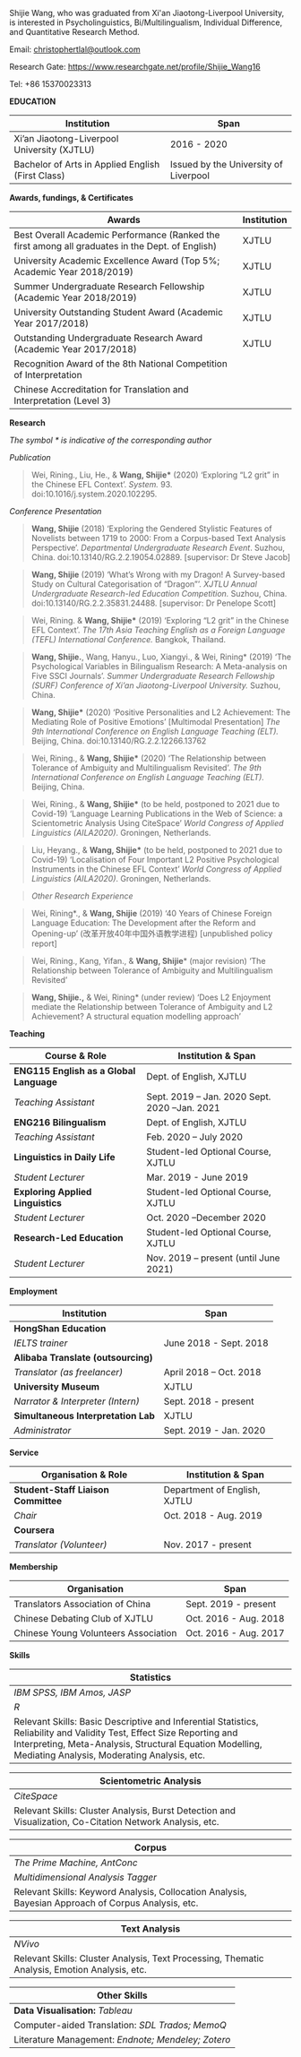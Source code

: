 Shijie Wang, who was graduated from Xi'an Jiaotong-Liverpool University, is interested in Psycholinguistics, Bi/Multilingualism, Individual Difference, and Quantitative Research Method.

Email: <christophertlal@outlook.com>

Research Gate: <https://www.researchgate.net/profile/Shijie_Wang16>

Tel: +86 15370023313

**EDUCATION**

|Institution|Span|
|---------------------------------------------------|---------------------------------------|
| Xi’an Jiaotong-Liverpool University (XJTLU)       | 2016 - 2020                           |
| Bachelor of Arts in Applied English (First Class) | Issued by the University of Liverpool |

**Awards, fundings, & Certificates**

|Awards|Institution|
|--------------------------------------------------------------------------------------------------|-------|
| Best Overall Academic Performance (Ranked the first among all graduates in the Dept. of English) | XJTLU |
| University Academic Excellence Award (Top 5%; Academic Year 2018/2019)                           | XJTLU |
| Summer Undergraduate Research Fellowship (Academic Year 2018/2019)                               | XJTLU |
| University Outstanding Student Award (Academic Year 2017/2018)                                   | XJTLU |
| Outstanding Undergraduate Research Award (Academic Year 2017/2018)                               | XJTLU |
| Recognition Award of the 8th National Competition of Interpretation                              |       |
| Chinese Accreditation for Translation and Interpretation (Level 3)                               |       |

**Research**

*The symbol \* is indicative of the corresponding author*

*Publication*

>   Wei, Rining., Liu, He., & **Wang, Shijie\*** (2020) ‘Exploring “L2 grit” in
>   the Chinese EFL Context’. *System.* 93. doi:10.1016/j.system.2020.102295.

*Conference Presentation*

>   **Wang, Shijie** (2018) ‘Exploring the Gendered Stylistic Features of
>   Novelists between 1719 to 2000: From a Corpus-based Text Analysis
>   Perspective’. *Departmental Undergraduate Research Event*. Suzhou, China.
>   doi:10.13140/RG.2.2.19054.02889. [supervisor: Dr Steve Jacob]

>   **Wang, Shijie** (2019) ‘What’s Wrong with my Dragon! A Survey-based Study
>   on Cultural Categorisation of “Dragon”’. *XJTLU Annual Undergraduate
>   Research-led Education Competition.* Suzhou, China.
>   doi:10.13140/RG.2.2.35831.24488. [supervisor: Dr Penelope Scott]

>   Wei, Rining. & **Wang, Shijie\*** (2019) ‘Exploring “L2 grit” in the Chinese
>   EFL Context’. *The 17th Asia Teaching English as a Foreign Language (TEFL)
>   International Conference.* Bangkok, Thailand.

>   **Wang, Shijie.**, Wang, Hanyu., Luo, Xiangyi., & Wei, Rining\* (2019) ‘The
>   Psychological Variables in Bilingualism Research: A Meta-analysis on Five
>   SSCI Journals’. *Summer Undergraduate Research Fellowship (SURF) Conference
>   of Xi’an Jiaotong-Liverpool University.* Suzhou, China.

>   **Wang, Shijie\*** (2020) ‘Positive Personalities and L2 Achievement: The
>   Mediating Role of Positive Emotions’ [Multimodal Presentation] *The 9th
>   International Conference on English Language Teaching (ELT).* Beijing,
>   China. doi:10.13140/RG.2.2.12266.13762

>   Wei, Rining., & **Wang, Shijie\*** (2020) ‘The Relationship between
>   Tolerance of Ambiguity and Multilingualism Revisited’. *The 9th
>   International Conference on English Language Teaching (ELT).* Beijing,
>   China.

>   Wei, Rining., & **Wang, Shijie\*** (to be held, postponed to 2021 due to
>   Covid-19) ‘Language Learning Publications in the Web of Science: a
>   Scientometric Analysis Using CiteSpace’ *World Congress of Applied
>   Linguistics (AILA2020)*. Groningen, Netherlands.

>   Liu, Heyang., & **Wang, Shijie\*** (to be held, postponed to 2021 due to
>   Covid-19) ‘Localisation of Four Important L2 Positive Psychological
>   Instruments in the Chinese EFL Context’ *World Congress of Applied
>   Linguistics (AILA2020)*. Groningen, Netherlands.

>   *Other Research Experience*

>   Wei, Rining\*., & **Wang, Shijie** (2019) ‘40 Years of Chinese
>   Foreign Language Education: The Development after the Reform and Opening-up’
>   (改革开放40年中国外语教学进程) [unpublished policy report]

>   Wei, Rining., Kang, Yifan., & **Wang, Shijie**\* (major revision) ‘The
>   Relationship between Tolerance of Ambiguity and Multilingualism Revisited’

>   **Wang, Shijie.,** & Wei, Rining\* (under review) ‘Does L2 Enjoyment mediate
>   the Relationship between Tolerance of Ambiguity and L2 Achievement? A
>   structural equation modelling approach’

**Teaching**

|Course & Role|Institution & Span|
|-----------------------------------------|----------------------------------------------|
| **ENG115 English as a Global Language** | Dept. of English, XJTLU                      |
| *Teaching Assistant*                    | Sept. 2019 – Jan. 2020 Sept. 2020 –Jan. 2021 |
| **ENG216 Bilingualism**                 | Dept. of English, XJTLU                      |
| *Teaching Assistant*                    | Feb. 2020 – July 2020                        |
| **Linguistics in Daily Life**           | Student-led Optional Course, XJTLU           |
| *Student Lecturer*                      | Mar. 2019 - June 2019                        |
| **Exploring Applied Linguistics**       | Student-led Optional Course, XJTLU           |
| *Student Lecturer*                      | Oct. 2020 –December 2020                     |
| **Research-Led Education**              | Student-led Optional Course, XJTLU           |
| *Student Lecturer*                      | Nov. 2019 – present (until June 2021)        |

**Employment**

|Institution|Span|
|-------------------------------------|------------------------|
| **HongShan Education**              |                        |
| *IELTS trainer*                     | June 2018 - Sept. 2018 |
| **Alibaba Translate (outsourcing)** |                        |
| *Translator (as freelancer)*        | April 2018 – Oct. 2018 |
| **University Museum**               | XJTLU                  |
| *Narrator & Interpreter (Intern)*   | Sept. 2018 - present   |
| **Simultaneous Interpretation Lab** | XJTLU                  |
| *Administrator*                     | Sept. 2019 - Jan. 2020 |

**Service**

|Organisation & Role|Institution & Span|
|-------------------------------------|------------------------------|
| **Student-Staff Liaison Committee** | Department of English, XJTLU |
| *Chair*                             | Oct. 2018 - Aug. 2019        |
| **Coursera**                        |                              |
| *Translator (Volunteer)*            | Nov. 2017 - present          |

**Membership**

|Organisation|Span|
|--------------------------------------|-----------------------|
| Translators Association of China     | Sept. 2019 - present  |
| Chinese Debating Club of XJTLU       | Oct. 2016 - Aug. 2018 |
| Chinese Young Volunteers Association | Oct. 2016 - Aug. 2017 |

**Skills**

| **Statistics**                                                                                                                                                                                                                    |
|-----------------------------------------------------------------------------------------------------------------------------------------------------------------------------------------------------------------------------------|
| *IBM SPSS, IBM Amos, JASP*                                                                                                                                                                                                        |
| *R*                                                                                                                                                                                                                               |
| Relevant Skills: Basic Descriptive and Inferential Statistics, Reliability and Validity Test, Effect Size Reporting and Interpreting, Meta-Analysis, Structural Equation Modelling, Mediating Analysis, Moderating Analysis, etc. |

| **Scientometric Analysis**                                                                                                                                                                                                        |
|-----------------------------------------------------------------------------------------------------------------------------------------------------------------------------------------------------------------------------------|
| *CiteSpace*                                                                                                                                                                                                                       |
| Relevant Skills: Cluster Analysis, Burst Detection and Visualization, Co-Citation Network Analysis, etc.                                                                                                                          |

| **Corpus**                                                                                                                                                                                                                        |
|-----------------------------------------------------------------------------------------------------------------------------------------------------------------------------------------------------------------------------------|
| *The Prime Machine, AntConc*                                                                                                                                                                                                      |
| *Multidimensional Analysis Tagger*                                                                                                                                                                                                |
| Relevant Skills: Keyword Analysis, Collocation Analysis, Bayesian Approach of Corpus Analysis, etc.                                                                                                                               |

| **Text Analysis**                                                                                                                                                                                                                 |
|-----------------------------------------------------------------------------------------------------------------------------------------------------------------------------------------------------------------------------------|
| *NVivo*                                                                                                                                                                                                                           |
| Relevant Skills: Cluster Analysis, Text Processing, Thematic Analysis, Emotion Analysis, etc.                                                                                                                                     |

| **Other Skills**                                                                                                                                                                                                                  |
|-----------------------------------------------------------------------------------------------------------------------------------------------------------------------------------------------------------------------------------|
| **Data Visualisation:** *Tableau*                                                                                                                                                                                                 |
| Computer-aided Translation: *SDL Trados; MemoQ*                                                                                                                                                                                   |
| Literature Management: *Endnote; Mendeley; Zotero*                                                                                                                                                                                |
